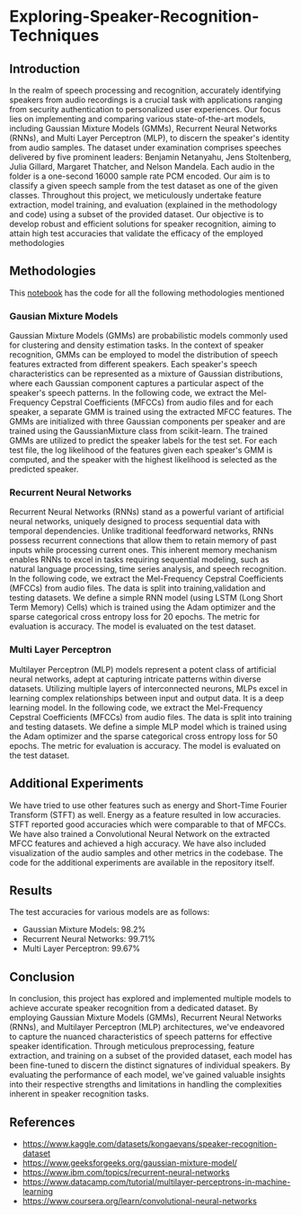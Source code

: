# Exploring-Speaker-Recognition-Techniques

## Introduction
In the realm of speech processing and recognition, accurately identifying speakers from audio recordings is a crucial task with applications ranging from security authentication to personalized user experiences.
Our focus lies on implementing and comparing various state-of-the-art models, including Gaussian Mixture Models (GMMs), Recurrent Neural Networks (RNNs), and Multi Layer Perceptron (MLP), to discern the speaker's identity from audio samples. 
The dataset under examination comprises speeches delivered by five prominent leaders: Benjamin Netanyahu, Jens Stoltenberg, Julia Gillard, Margaret Thatcher, and Nelson Mandela. Each audio in the folder is a one-second 16000 sample rate PCM encoded. Our aim is to classify a given speech sample from the test dataset as one of the given classes. 
Throughout this project, we meticulously undertake feature extraction, model training, and evaluation (explained in the methodology and code) using a subset of the provided dataset. Our objective is to develop robust and efficient solutions for speaker recognition, aiming to attain high test accuracies that validate the efficacy of the employed methodologies

## Methodologies

This [notebook](https://github.com/ndhruv03/Exploring-Speaker-Recognition-Techniques/blob/main/speakerrecognition-combined-fa30a0.ipynb) has the code for all the following methodologies mentioned
### Gausian Mixture Models
Gaussian Mixture Models (GMMs) are probabilistic models commonly used for clustering and density estimation tasks. In the context of speaker recognition, GMMs can be employed to model the distribution of speech features extracted from different speakers. Each speaker's speech characteristics can be represented as a mixture of Gaussian distributions, where each Gaussian component captures a particular aspect of the speaker's speech patterns.
In the following code, we extract the Mel-Frequency Cepstral Coefficients (MFCCs) from audio files and for each speaker, a separate GMM is trained using the extracted MFCC features. The GMMs are initialized with three Gaussian components per speaker and are trained using the GaussianMixture class from scikit-learn. The trained GMMs are utilized to predict the speaker labels for the test set. For each test file, the log likelihood of the features given each speaker's GMM is computed, and the speaker with the highest likelihood is selected as the predicted speaker.

### Recurrent Neural Networks
Recurrent Neural Networks (RNNs) stand as a powerful variant of artificial neural networks, uniquely designed to process sequential data with temporal dependencies. Unlike traditional feedforward networks, RNNs possess recurrent connections that allow them to retain memory of past inputs while processing current ones. This inherent memory mechanism enables RNNs to excel in tasks requiring sequential modeling, such as natural language processing, time series analysis, and speech recognition. 
In the following code, we extract the Mel-Frequency Cepstral Coefficients (MFCCs) from audio files. The data is split into training,validation and testing datasets. We define a simple RNN model (using LSTM (Long Short Term Memory) Cells) which is trained using the Adam optimizer and the sparse categorical cross entropy loss for 20 epochs. The metric for evaluation is accuracy. The model is evaluated on the test dataset.

### Multi Layer Perceptron
Multilayer Perceptron (MLP) models represent a potent class of artificial neural networks, adept at capturing intricate patterns within diverse datasets. Utilizing multiple layers of interconnected neurons, MLPs excel in learning complex relationships between input and output data. It is a deep learning model.
In the following code, we extract the Mel-Frequency Cepstral Coefficients (MFCCs) from audio files. The data is split into training and testing datasets. We define a simple MLP model which is trained using the Adam optimizer and the sparse categorical cross entropy loss for 50 epochs. The metric for evaluation is accuracy. The model is evaluated on the test dataset.

## Additional Experiments
We have tried to use other features such as energy and Short-Time Fourier Transform (STFT) as well. Energy as a feature resulted in low accuracies. STFT reported good accuracies which were comparable to that of MFCCs.
We have also trained a Convolutional Neural Network on the extracted MFCC features and achieved a high accuracy. We have also included visualization of the audio samples and other metrics in the codebase. The code for the additional experiments are available in the repository itself.

## Results
The test accuracies for various models are as follows:
- Gaussian Mixture Models: 98.2%
- Recurrent Neural Networks: 99.71%
- Multi Layer Perceptron: 99.67%

## Conclusion
In conclusion, this project has explored and implemented multiple models to achieve accurate speaker recognition from a dedicated dataset. By employing Gaussian Mixture Models (GMMs), Recurrent Neural Networks (RNNs), and Multilayer Perceptron (MLP) architectures, we've endeavored to capture the nuanced characteristics of speech patterns for effective speaker identification. Through meticulous preprocessing, feature extraction, and training on a subset of the provided dataset, each model has been fine-tuned to discern the distinct signatures of individual speakers. By evaluating the performance of each model, we've gained valuable insights into their respective strengths and limitations in handling the complexities inherent in speaker recognition tasks.

## References
- https://www.kaggle.com/datasets/kongaevans/speaker-recognition-dataset
- https://www.geeksforgeeks.org/gaussian-mixture-model/
- https://www.ibm.com/topics/recurrent-neural-networks
- https://www.datacamp.com/tutorial/multilayer-perceptrons-in-machine-learning
- https://www.coursera.org/learn/convolutional-neural-networks
